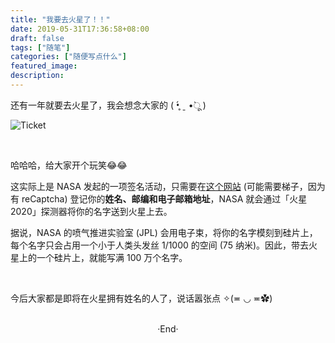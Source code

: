 ```yaml
---
title: "我要去火星了！！"
date: 2019-05-31T17:36:58+08:00
draft: false
tags: ["随笔"]
categories: ["随便写点什么"]
featured_image: 
description: 
---
```

<!-- 
![](https://mogeko.github.io/blog-images/r/069/)
{{< spoiler >}}{{< /spoiler >}}
&emsp;&emsp;
 -->

还有一年就要去火星了，我会想念大家的 ( •̥́ ˍ •̀ू )

![Ticket](https://mogeko.github.io/blog-images/r/069/BoardingPass_MyNameOnMars2020.png)

<br>

哈哈哈，给大家开个玩笑😂😂

这实际上是 NASA 发起的一项签名活动，只需要在[这个网站](https://mars.nasa.gov/participate/send-your-name/mars2020) (可能需要梯子，因为有 reCaptcha) 登记你的**姓名、邮编和电子邮箱地址**，NASA 就会通过「火星 2020」探测器将你的名字送到火星上去。

据说，NASA 的喷气推进实验室 (JPL) 会用电子束，将你的名字模刻到硅片上，每个名字只会占用一个小于人类头发丝 1/1000 的空间 (75 纳米)。因此，带去火星上的一个硅片上，就能写满 100 万个名字。

<br>

今后大家都是即将在火星拥有姓名的人了，说话嚣张点 ✧(≖ ◡ ≖✿)



<br>

<center>  ·End·  </center>